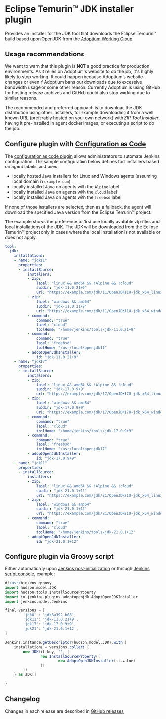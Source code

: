 # Eclipse Temurin:tm: JDK installer plugin

Provides an installer for the JDK tool that downloads the Eclipse Temurin:tm: build based upon OpenJDK from the [Adoptium Working Group](https://adoptium.net/).

## Usage recommendations

We want to warn that this plugin is **NOT** a good practice for production environments. As it relies on
Adoptium's website to do the job, it's highly likely to stop working. It could happen because Adoptium's website
changes or even if Adoptium bans our downloads due to excessive bandwidth usage or some other reason.
Currently Adoptium is using GitHub for hosting release archives and GitHub could also stop working due to similar
reasons.

The recommended and preferred approach is to download the JDK distribution using other installers, for example downloading it from a
well known URL (preferably hosted on your own network) with _ZIP Tool Installer_, having it pre-installed in agent
docker images, or executing a script to do the job.

## Configure plugin with [Configuration as Code](https://plugins.jenkins.io/configuration-as-code/)

The [configuration as code plugin](https://plugins.jenkins.io/configuration-as-code/) allows administrators to automate Jenkins configuration.
The sample configuration below defines tool installers based on agent labels, and uses

* locally hosted Java installers for Linux and Windows agents (assuming local domain in `example.com`)
* locally installed Java on agents with the `Alpine` label
* locally installed Java on agents with the `cloud` label
* locally installed Java on agents with the `freebsd` label

If none of those installers are selected, then as a fallback, the agent will download the specified Java version from the Eclipse Temurin:tm: project.

The example shows the preference to first use locally available zip files and local installations of the JDK.
The JDK will be downloaded from the Eclipse Temurin:tm: project only in cases where the local installation is not available or does not apply.

```yaml
tool:
  jdk:
    installations:
    - name: "jdk11"
      properties:
      - installSource:
          installers:
          - zip:
              label: "linux && amd64 && !Alpine && !cloud"
              subdir: "jdk-11.0.21+9"
              url: "https://example.com/jdk/11/OpenJDK11U-jdk_x64_linux_hotspot_11.0.21_9.tar.gz"
          - zip:
              label: "windows && amd64"
              subdir: "jdk-11.0.21+9"
              url: "https://example.com/jdk/11/OpenJDK11U-jdk_x64_windows_hotspot_11.0.21_9.zip"
          - command:
              command: "true"
              label: "cloud"
              toolHome: "/home/jenkins/tools/jdk-11.0.21+9"
          - command:
              command: "true"
              label: "freebsd"
              toolHome: "/usr/local/openjdk11"
          - adoptOpenJdkInstaller:
              id: "jdk-11.0.21+9"
    - name: "jdk17"
      properties:
      - installSource:
          installers:
          - zip:
              label: "linux && amd64 && !Alpine && !cloud"
              subdir: "jdk-17.0.9+9"
              url: "https://example.com/jdk/17/OpenJDK17U-jdk_x64_linux_hotspot_17.0.9_9.tar.gz"
          - zip:
              label: "windows && amd64"
              subdir: "jdk-17.0.9+9"
              url: "https://example.com/jdk/17/OpenJDK17U-jdk_x64_windows_hotspot_17.0.9_9.zip"
          - command:
              command: "true"
              label: "cloud"
              toolHome: "/home/jenkins/tools/jdk-17.0.9+9"
          - command:
              command: "true"
              label: "freebsd"
              toolHome: "/usr/local/openjdk17"
          - adoptOpenJdkInstaller:
              id: "jdk-17.0.9+9"
    - name: "jdk21"
      properties:
      - installSource:
          installers:
          - zip:
              label: "linux && amd64 && !Alpine && !cloud"
              subdir: "jdk-21.0.1+12"
              url: "https://example.com/jdk/21/OpenJDK21U-jdk_x64_linux_hotspot_21.0.1_12.tar.gz"
          - zip:
              label: "windows && amd64"
              subdir: "jdk-21.0.1+12"
              url: "https://example.com/jdk/21/OpenJDK21U-jdk_x64_windows_hotspot_21.0.1_12.zip"
          - command:
              command: "true"
              label: "cloud"
              toolHome: "/home/jenkins/tools/jdk-21.0.1+12"
          - adoptOpenJdkInstaller:
              id: "jdk-21.0.1+12"
```

## Configure plugin via Groovy script

Either automatically upon [Jenkins post-initialization](https://www.jenkins.io/doc/book/managing/groovy-hook-scripts/) or through
[Jenkins script console](https://www.jenkins.io/doc/book/managing/script-console/), example:

```groovy
#!/usr/bin/env groovy
import hudson.model.JDK
import hudson.tools.InstallSourceProperty
import io.jenkins.plugins.adoptopenjdk.AdoptOpenJDKInstaller
import jenkins.model.Jenkins

final versions = [
        'jdk8' : 'jdk8u392-b08',
        'jdk11': 'jdk-11.0.21+9',
        'jdk17': 'jdk-17.0.9+9',
        'jdk21': 'jdk-21.0.1+12',
]

Jenkins.instance.getDescriptor(hudson.model.JDK).with {
    installations = versions.collect {
        new JDK(it.key, '', [
                new InstallSourceProperty([
                        new AdoptOpenJDKInstaller(it.value)
                ])
        ])
    } as JDK[]

}
```

## Changelog

Changes in each release are described in [GitHub releases](https://github.com/jenkinsci/adoptopenjdk-plugin/releases).
